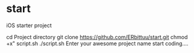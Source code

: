 # start
iOS starter project

cd Project directory
git clone https://github.com/ERbittuu/start.git
chmod +x" script.sh
./script.sh
Enter your awesome project name
start coding....
